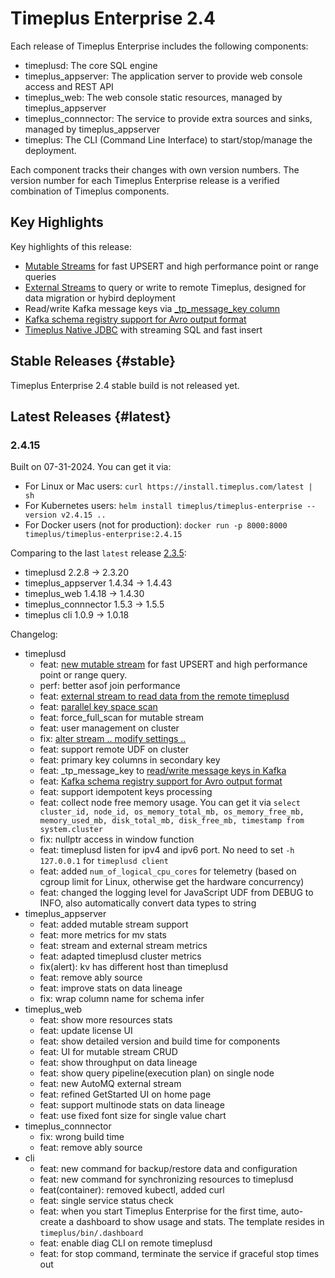 # Timeplus Enterprise 2.4
Each release of Timeplus Enterprise includes the following components:

* timeplusd: The core SQL engine
* timeplus_appserver: The application server to provide web console access and REST API
* timeplus_web: The web console static resources, managed by timeplus_appserver
* timeplus_connnector: The service to provide extra sources and sinks, managed by timeplus_appserver
* timeplus: The CLI (Command Line Interface) to start/stop/manage the deployment.

Each component tracks their changes with own version numbers. The version number for each Timeplus Enterprise release is a verified combination of Timeplus components.

## Key Highlights
Key highlights of this release:
* [Mutable Streams](mutable-stream) for fast UPSERT and high performance point or range queries
* [External Streams](timeplus-external-stream) to query or write to remote Timeplus, designed for data migration or hybird deployment
* Read/write Kafka message keys via [_tp_message_key column](proton-kafka#messagekey)
* [Kafka schema registry support for Avro output format](proton-schema-registry#write)
* [Timeplus Native JDBC](jdbc) with streaming SQL and fast insert

## Stable Releases {#stable}
Timeplus Enterprise 2.4 stable build is not released yet.

## Latest Releases {#latest}

### 2.4.15

Built on 07-31-2024. You can get it via:
* For Linux or Mac users: `curl https://install.timeplus.com/latest | sh`
* For Kubernetes users: `helm install timeplus/timeplus-enterprise --version v2.4.15 ..`
* For Docker users (not for production): `docker run -p 8000:8000 timeplus/timeplus-enterprise:2.4.15`

Comparing to the last `latest` release [2.3.5](enterprise-v2.3#235):
* timeplusd 2.2.8 -> 2.3.20
* timeplus_appserver 1.4.34 -> 1.4.43
* timeplus_web 1.4.18 -> 1.4.30
* timeplus_connnector 1.5.3 -> 1.5.5
* timeplus cli 1.0.9 -> 1.0.18

Changelog:

* timeplusd
  * feat: [new mutable stream](mutable-stream) for fast UPSERT and high performance point or range query.
  * perf: better asof join performance
  * feat: [external stream to read data from the remote timeplusd](timeplus-external-stream)
  * feat: [parallel key space scan](mutable-stream#key_space_full_scan_threads)
  * feat: force_full_scan for mutable stream
  * feat: user management on cluster
  * fix: [alter stream .. modify settings ..](sql-alter-stream#stream_ttl)
  * feat: support remote UDF on cluster
  * feat: primary key columns in secondary key
  * feat: _tp_message_key to [read/write message keys in Kafka](proton-kafka#messagekey)
  * feat: [Kafka schema registry support for Avro output format](proton-schema-registry#write)
  * feat: support idempotent keys processing
  * feat: collect node free memory usage. You can get it via `select cluster_id, node_id, os_memory_total_mb, os_memory_free_mb, memory_used_mb, disk_total_mb, disk_free_mb, timestamp from system.cluster`
  * fix: nullptr access in window function
  * feat: timeplusd listen for ipv4 and ipv6 port. No need to set `-h 127.0.0.1` for `timeplusd client`
  * feat: added `num_of_logical_cpu_cores` for telemetry (based on cgroup limit for Linux, otherwise get the hardware concurrency)
  * feat: changed the logging level for JavaScript UDF from DEBUG to INFO, also automatically convert data types to string
* timeplus_appserver
  * feat: added mutable stream support
  * feat: more metrics for mv stats
  * feat: stream and external stream metrics
  * feat: adapted timeplusd cluster metrics
  * fix(alert): kv has different host than timeplusd
  * feat: remove ably source
  * feat: improve stats on data lineage
  * fix: wrap column name for schema infer
* timeplus_web
  * feat: show more resources stats
  * feat: update license UI
  * feat: show detailed version and build time for components
  * feat: UI for mutable stream CRUD
  * feat: show throughput on data lineage
  * feat: show query pipeline(execution plan) on single node
  * feat: new AutoMQ external stream
  * feat: refined GetStarted UI on home page
  * feat: support multinode stats on data lineage
  * feat: use fixed font size for single value chart
* timeplus_connnector
  * fix: wrong build time
  * feat: remove ably source
* cli
  * feat: new command for backup/restore data and configuration
  * feat: new command for synchronizing resources to timeplusd
  * feat(container): removed kubectl, added curl
  * feat: single service status check
  * feat: when you start Timeplus Enterprise for the first time, auto-create a dashboard to show usage and stats. The template resides in `timeplus/bin/.dashboard`
  * feat: enable diag CLI on remote timeplusd
  * feat: for stop command, terminate the service if graceful stop times out
